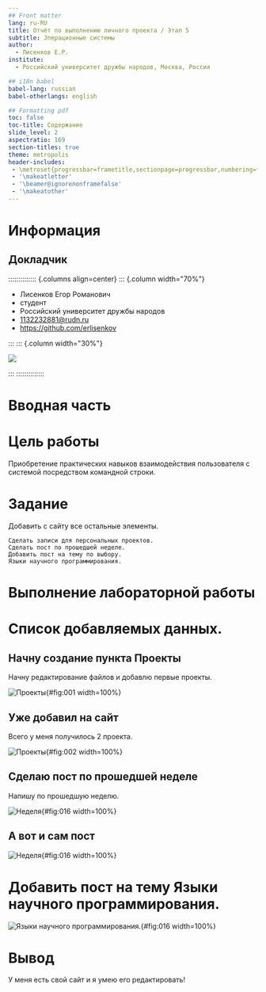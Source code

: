 ```yaml
---
## Front matter
lang: ru-RU
title: Отчёт по выполнению личного проекта / Этап 5
subtitle: Jперационные системы
author:
  - Лисенков Е.Р.
institute:
  - Российский университет дружбы народов, Москва, Россия

## i18n babel
babel-lang: russian
babel-otherlangs: english

## Formatting pdf
toc: false
toc-title: Содержание
slide_level: 2
aspectratio: 169
section-titles: true
theme: metropolis
header-includes:
 - \metroset{progressbar=frametitle,sectionpage=progressbar,numbering=fraction}
 - '\makeatletter'
 - '\beamer@ignorenonframefalse'
 - '\makeatother'
---
```


# Информация

## Докладчик

:::::::::::::: {.columns align=center}
::: {.column width="70%"}

  * Лисенков Егор Романович
  * студент
  * Российский университет дружбы народов
  * [1132232881@rudn.ru](mailto:1132232881@rudn.ru)
  * <https://github.com/erlisenkov>

:::
::: {.column width="30%"}

![](image/0.jpg)

:::
::::::::::::::

# Вводная часть


# Цель работы

Приобретение практических навыков взаимодействия пользователя с системой посредством командной строки.

# Задание

Добавить с сайту все остальные элементы.

    Сделать записи для персональных проектов.
    Сделать пост по прошедшей неделе.
    Добавить пост на тему по выбору.
    Языки научного программирования.

# Выполнение лабораторной работы

# Список добавляемых данных. 

## Начну создание пункта Проекты

Начну редактирование файлов и добавлю первые проекты.

![Проекты](image/1.png){#fig:001 width=100%}

## Уже добавил на сайт

Всего у меня получилось 2 проекта.

![Проекты](image/2.png){#fig:002 width=100%}

## Сделаю пост по прошедшей неделе

Напишу по прошедшую неделю.

![Неделя](image/3.png){#fig:016 width=100%}

## А вот и сам пост

![Неделя](image/4.png){#fig:016 width=100%}

# Добавить пост на тему Языки научного программирования.

![Языки научного программирования.](image/5.png){#fig:016 width=100%}

# Вывод

У меня есть свой сайт и я умею его редактировать!